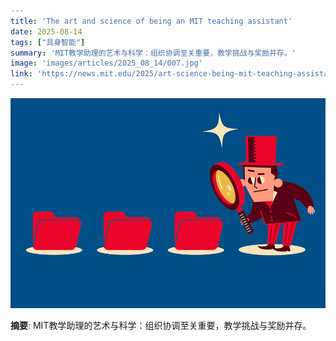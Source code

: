 ```yaml
---
title: 'The art and science of being an MIT teaching assistant'
date: 2025-08-14
tags: ["具身智能"]
summary: 'MIT教学助理的艺术与科学：组织协调至关重要，教学挑战与奖励并存。'
image: 'images/articles/2025_08_14/007.jpg'
link: 'https://news.mit.edu/2025/art-science-being-mit-teaching-assistant-0813'
---
```

![The art and science of being an MIT teaching assistant](images/articles/2025_08_14/007.jpg)

**摘要**: MIT教学助理的艺术与科学：组织协调至关重要，教学挑战与奖励并存。
